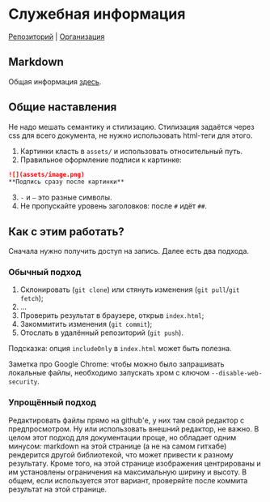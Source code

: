 # Служебная информация

[Репозиторий](https://github.com/bmstu-hackathon/example) |
[Организация](https://github.com/bmstu-hackathon)

## Markdown

Общая информация [здесь](https://guides.github.com/features/mastering-markdown/).

## Общие наставления

Не надо мешать семантику и стилизацию. Стилизация задаётся через css для всего документа, не нужно использовать html-теги для этого.

1. Картинки класть в `assets/` и использовать относительный путь.
2. Правильное оформление подписи к картинке:
```markdown
![](assets/image.png)
**Подпись сразу после картинки**
```
3. `-` и `—` это разные символы.
4. Не пропускайте уровень заголовков: после `#` идёт `##`.

## Как с этим работать?

Сначала нужно получить доступ на запись.
Далее есть два подхода.

### Обычный подход

1. Склонировать (`git clone`) или стянуть изменения (`git pull`/`git fetch`);
2. ...
3. Проверить результат в браузере, открыв `index.html`;
4. Закоммитить изменения (`git commit`);
5. Отослать в удалённый репозиторий (`git push`).

Подсказка: опция `includeOnly` в `index.html` может быть полезна.

Заметка про Google Chrome: чтобы можно было запрашивать локальные файлы, необходимо запускать хром с ключом `--disable-web-security`.

### Упрощённый подход
Редактировать файлы прямо на github'е, у них там свой редактор с предпросмотром. Ну или использовать внешний редактор, не важно. В целом этот подход для документации проще, но обладает одним минусом: markdown на этой странице (а не на самом гитхабе) рендерится другой библиотекой, что может привести к разному результату. Кроме того, на этой странице изображения центрированы и им установлены ограничения на максимальную ширину и высоту. В общем, если используется этот вариант, проверяйте после коммита результат на этой странице.
